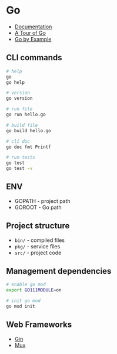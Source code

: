 # Go

- [Documentation](https://golang.org/doc/)
- [A Tour of Go](https://tour.golang.org/list)
- [Go by Example](https://gobyexample.com/)

## CLI commands

```bash
# help
go
go help

# version
go version

# run file
go run hello.go

# build file
go build hello.go

# cli doc
go doc fmt Printf

# run tests
go test
go test -v
```

## ENV

- GOPATH - project path
- GOROOT - Go path

## Project structure

- `bin/` - compiled files
- `pkg/` - service files
- `src/` - project code

## Management dependencies

```bash
# enable go mod
export GO111MODULE=on

# init go mod
go mod init
```

## Web Frameworks

- [Gin](https://github.com/gin-gonic/gin)
- [Mux](https://github.com/gorilla/mux)
